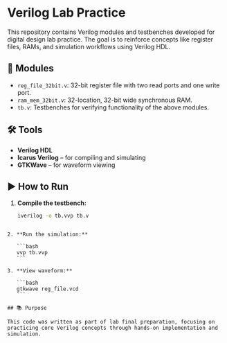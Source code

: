 # Verilog Lab Practice

This repository contains Verilog modules and testbenches developed for digital design lab practice. The goal is to reinforce concepts like register files, RAMs, and simulation workflows using Verilog HDL.

## 🧪 Modules

- `reg_file_32bit.v`: 32-bit register file with two read ports and one write port.
- `ram_mem_32bit.v`: 32-location, 32-bit wide synchronous RAM.
- `tb.v`: Testbenches for verifying functionality of the above modules.

## 🛠 Tools

- **Verilog HDL**
- **Icarus Verilog** – for compiling and simulating
- **GTKWave** – for waveform viewing

## ▶️ How to Run

1. **Compile the testbench:**
   ```bash
   iverilog -o tb.vvp tb.v
````

2. **Run the simulation:**

   ```bash
   vvp tb.vvp
   ```

3. **View waveform:**

   ```bash
   gtkwave reg_file.vcd
   ```

## 📚 Purpose

This code was written as part of lab final preparation, focusing on practicing core Verilog concepts through hands-on implementation and simulation.
